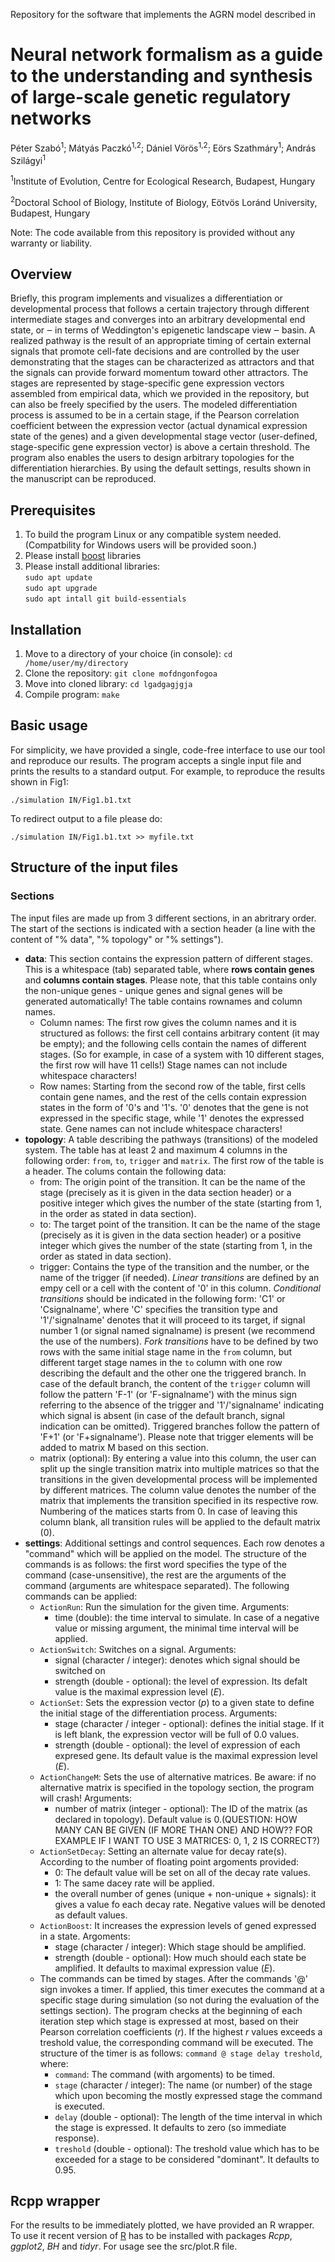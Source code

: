 Repository for the software that implements the AGRN model described in

# Neural network formalism as a guide to the understanding and synthesis of large-scale genetic regulatory networks

Péter Szabó<sup>1</sup>; Mátyás Paczkó<sup>1,2</sup>; Dániel Vörös<sup>1,2</sup>; Eörs Szathmáry<sup>1</sup>; András Szilágyi<sup>1</sup>

<sup>1</sup>Institute of Evolution, Centre for Ecological Research, Budapest, Hungary

<sup>2</sup>Doctoral School of Biology, Institute of Biology, Eötvös Loránd University, Budapest, Hungary

Note: The code available from this repository is provided without any warranty or liability.

## Overview

Briefly, this program implements and visualizes a differentiation or developmental process that follows a certain trajectory through different intermediate stages and converges into an arbitrary developmental end state, or ‒ in terms of Weddington's epigenetic landscape view ‒ basin. A realized pathway is the result of an appropriate timing of certain external signals that promote cell-fate decisions and are controlled by the user demonstrating that the stages can be characterized as attractors and that the signals can provide forward momentum toward other attractors. The stages are represented by stage-specific gene expression vectors assembled from empirical data, which we provided in the repository, but can also be freely specified by the users. The modeled differentiation process is assumed to be in a certain stage, if the Pearson correlation coefficient between the expression vector (actual dynamical expression state of the genes) and a given developmental stage vector (user-defined, stage-specific gene expression vector) is above a certain threshold. The program also enables the users to design arbitrary topologies for the differentiation hierarchies. By using the default settings, results shown in the manuscript can be reproduced.

## Prerequisites

1. To build the program Linux or any compatible system needed. (Compatbility for Windows users will be provided soon.)
2. Please install [boost](https://www.boost.org/) libraries
3. Please install additional libraries:  
`sudo apt update`  
`sudo apt upgrade`  
`sudo apt intall git build-essentials`

## Installation

1. Move to a directory of your choice (in console): `cd /home/user/my/directory`
2. Clone the repository: `git clone mofdngonfogoa`
3. Move into cloned library: `cd lgadgagjgja`
4. Compile program: `make`

## Basic usage

For simplicity, we have provided a single, code-free interface to use our tool and reproduce our results. The program accepts a single input file and prints the results to a standard output. For example, to reproduce the results shown in Fig1:

`./simulation IN/Fig1.b1.txt`

To redirect output to a file please do:

`./simulation IN/Fig1.b1.txt >> myfile.txt`

## Structure of the input files

### Sections

The input files are made up from 3 different sections, in an abritrary order. The start of the sections is indicated with a section header (a line with the content of "% data", "% topology" or "% settings").

- **data**: This section contains the expression pattern of different stages. This is a whitespace (tab) separated table, where **rows contain genes** and **columns contain stages**. Please note, that this table contains only the non-unique genes - unique genes and signal genes will be generated automatically! The table contains rownames and column names. 
    - Column names: The first row gives the column names and it is structured as follows: the first cell contains arbitrary content (it may be empty); and the following cells contain the names of different stages. (So for example, in case of a system with 10 different stages, the first row will have 11 cells!) Stage names can not include whitespace characters!
    - Row names: Starting from the second row of the table, first cells contain gene names, and the rest of the cells contain expression states in the form of '0's and '1's. '0' denotes that the gene is not expressed in the specific stage, while '1' denotes the expressed state. Gene names can not include whitespace characters!
- **topology**: A table describing the pathways (transitions) of the modeled system. The table has at least 2 and maximum 4 columns in the following order: `from`, `to`, `trigger` and `matrix`. The first row of the table is a header. The colums contain the following data:
    - from: The origin point of the transition. It can be the name of the stage (precisely as it is given in the data section header) or a positive integer which gives the number of the state (starting from 1, in the order as stated in data section).
    - to: The target point of the transition. It can be the name of the stage (precisely as it is given in the data section header) or a positive integer which gives the number of the state (starting from 1, in the order as stated in data section).
    - trigger: Contains the type of the transition and the number, or the name of the trigger (if needed). *Linear transitions* are defined by an empy cell or a cell with the content of '0' in this column. *Conditional transitions* should be indicated in the following form: 'C1' or 'Csignalname', where 'C' specifies the transition type and '1'/'signalname' denotes that it will proceed to its target, if signal number 1 (or signal named signalname) is present (we recommend the use of the numbers). *Fork transitions* have to be defined by two rows with the same initial stage name in the `from` column, but different target stage names in the `to` column with one row describing the default and the other one the triggered branch. In case of the default branch, the content of the `trigger` column will follow the pattern 'F-1' (or 'F-signalname') with the minus sign referring to the absence of the trigger and '1'/'signalname' indicating which signal is absent (in case of the default branch, signal indication can be omitted). Triggered branches follow the pattern of 'F+1' (or 'F+signalname'). Please note that trigger elements will be added to matrix M based on this section.
    - matrix (optional): By entering a value into this column, the user can split up the single transition matrix into multiple matrices so that the transitions in the given developmental process will be implemented by different matrices. The column value denotes the number of the matrix that implements the transition specified in its respective row. Numbering of the matices starts from 0. In case of leaving this column blank, all transition rules will be applied to the default matrix (0).
- **settings**: Additional settings and control sequences. Each row denotes a "command" which will be applied on the model. The structure of the commands is as follows: the first word specifies the type of the command (case-unsensitive), the rest are the arguments of the command (arguments are whitespace separated). The following commands can be applied:
    - `ActionRun`: Run the simulation for the given time. Arguments:
        - time (double): the time interval to simulate. In case of a negative value or missing argument, the minimal time interval will be applied.
    - `ActionSwitch`: Switches on a signal. Arguments:
        - signal (character / integer): denotes which signal should be switched on
        - strength (double - optional): the level of expression. Its defalt value is the maximal expression level ($E$).
    - `ActionSet`: Sets the expression vector ($p$) to a given state to define the initial stage of the differentiation process. Arguments:
        - stage (character / integer - optional): defines the initial stage. If it is left blank, the expression vector will be full of 0.0 values.
        - strength (double - optional): the level of expression of each expresed gene. Its default value is the maximal expression level ($E$).
    - `ActionChangeM`: Sets the use of alternative matrices. Be aware: if no alternative matrix is specified in the topology section, the program will crash! Arguments: 
        - number of matrix (integer - optional): The ID of the matrix (as declared in topology). Default value is 0.(QUESTION: HOW MANY CAN BE GIVEN (IF MORE THAN ONE) AND HOW?? FOR EXAMPLE IF I WANT TO USE 3 MATRICES: 0, 1, 2 IS CORRECT?)
    - `ActionSetDecay`: Setting an alternate value for decay rate(s). According to the number of floating point argoments provided:
        - 0: The default value will be set on all of the decay rate values.
        - 1: The same dacey rate will be applied.
        - the overall number of genes (unique + non-unique + signals): it gives a value fo each decay rate. Negative values will be denoted as default values.
    - `ActionBoost`: It increases the expression levels of gened expressed in a state. Argoments:
        - stage (character / integer): Which stage should be amplified.
        - strength (double - optional): How much should each state be amplified. It defaults to maximal expression value ($E$). 
    - The commands can be timed by stages. After the commands '@' sign invokes a timer. If applied, this timer executes the command at a specific stage during simulation (so not during the evaluation of the settings section). The program checks at the beginning of each iteration step which stage is expressed at most, based on their Pearson correlation coefficients ($r$). If the highest $r$ values exceeds a treshold value, the corresponding command will be executed. The structure of the timer is as follows: `command @ stage delay treshold`, where: 
        - `command`: The command (with argoments) to be timed.
        - `stage` (character / integer): The name (or number) of the stage which upon becoming the mostly expressed stage the command is executed.
        - `delay` (double - optional): The length of the time interval in which the stage is expressed. It defaults to zero (so immediate response).
        - `treshold` (double - optional): The treshold value which has to be exceeded for a stage to be considered "dominant". It defaults to 0.95.

## Rcpp wrapper

For the results to be immediately plotted, we have provided an R wrapper. To use it recent version of [R](https://cran.r-project.org/) has to be installed with packages *Rcpp*, *ggplot2*, *BH* and *tidyr*. For usage see the src/plot.R file.

